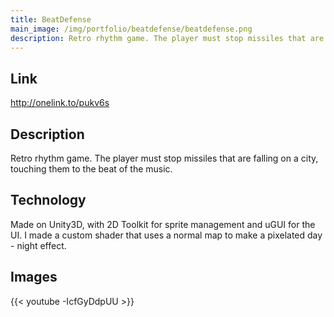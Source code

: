 ```yaml
---
title: BeatDefense
main_image: /img/portfolio/beatdefense/beatdefense.png
description: Retro rhythm game. The player must stop missiles that are falling on a city, touching them to the beat of the music.
---
```


## Link
<http://onelink.to/pukv6s>

## Description
Retro rhythm game. The player must stop missiles that are falling on a city, touching them to the beat of the music.

## Technology
Made on Unity3D, with 2D Toolkit for sprite management and uGUI for the UI. I made a custom shader that uses a normal map to make a pixelated day - night effect.

## Images
{{< youtube -IcfGyDdpUU >}}
